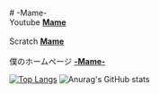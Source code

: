 <br>
# -Mame-
<br>
Youtube
<strong><a href="https://www.youtube.com/channel/UCMavyFcgUqIbaXa59P1BrdA">Mame</a></strong><br></br>
Scratch
<strong><a href="https://scratch.mit.edu/users/xX-_-Mame-_-Xx/">Mame</a></strong><br></br>
僕のホームページ
<strong><a href="https://xx-mame-xx.github.io/">-Mame-</a></strong>

[![Top Langs](https://github-readme-stats.vercel.app/api/top-langs/?username=xX-Mame-Xx&theme=dark&layout=compact)](https://github.com/anuraghazra/github-readme-stats)
![Anurag's GitHub stats](https://github-readme-stats.vercel.app/api?username=xX-Mame-Xx&show_icons=true&theme=radical)
